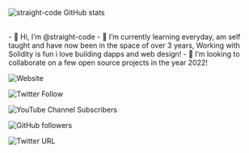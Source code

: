 

![straight-code GitHub stats](https://github-readme-stats.vercel.app/api?username=straight-code&show_icons=true&theme=radical)

<br>
- 👋 Hi, I’m @straight-code
- 🌱 I’m currently learning everyday, am self taught and have now been in the space of over 3 years, Working with Solidity is fun i love building dapps and web design!
- 💞️ I’m looking to collaborate on a few open source projects in the year 2022! 

<br>

![Website](https://img.shields.io/website?down_color=orange&down_message=Down%20For%20Maintenance&style=plastic&up_color=green&up_message=Live&url=https%3A%2F%2Fstraight-code.github.io)

![Twitter Follow](https://img.shields.io/twitter/follow/straight_code28?style=social) 

![YouTube Channel Subscribers](https://img.shields.io/youtube/channel/subscribers/UC2xGShd5vc9FRT4wpeXYepw?style=plastic)

![GitHub followers](https://img.shields.io/github/followers/straight-code?style=social)

![Twitter URL](https://img.shields.io/twitter/url?style=social&url=https%3A%2F%2Ftwitter.com%2Fstraight_code28)
<br>

